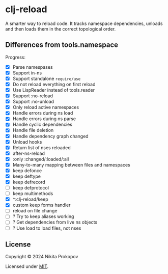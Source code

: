 # clj-reload

A smarter way to reload code. It tracks namespace dependencies, unloads and then loads them in the correct topological order.

## Differences from tools.namespace

Progress:

- [x] Parse namespases
- [x] Support in-ns
- [x] Support standalone `require/use`
- [x] Do not reload everything on first reload
- [x] Use LispReader instead of tools.reader
- [x] Support :no-reload
- [x] Support :no-unload
- [x] Only reload active namespaces
- [x] Handle errors during ns load
- [x] Handle errors during ns parse
- [x] Handle cyclic dependencies
- [x] Handle file deletion
- [x] Handle dependency graph changed
- [x] Unload hooks
- [x] Return list of nses reloaded
- [x] after-ns-reload
- [x] :only :changed/:loaded/:all
- [x] Many-to-many mapping between files and namespaces
- [x] keep defonce
- [x] keep deftype
- [x] keep defrecord
- [ ] keep defprotocol
- [ ] keep multimethods
- [x] ^:clj-reload/keep
- [x] custom keep forms handler
- [ ] reload on file change
- [ ] ? Try to keep aliases working
- [ ] ? Get dependencies from live ns objects
- [ ] ? Use load to load files, not nses

## License

Copyright © 2024 Nikita Prokopov

Licensed under [MIT](LICENSE).

